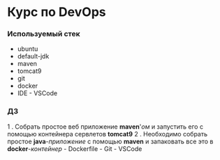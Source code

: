 # Курс по DevOps

### Используемый стек

- ubuntu
- default-jdk
- maven
- tomcat9
- git
- docker
- IDE - VSCode

### ДЗ

1 . Собрать простое веб приложение **maven**'*ом* и запустить его с помощью контейнера сервлетов **tomcat9**
2 . Необходимо собрать простое **java**-*приложение* с помощью **maven** и запаковать все это в **docker**-*контейнер*
    - Dockerfile
    - Git
    - VSCode